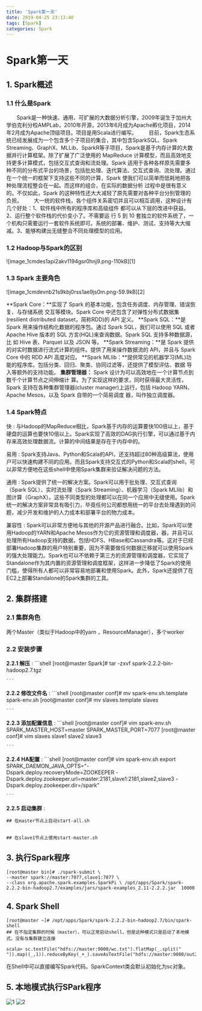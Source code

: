 ```yaml
---
title: 'Spark第一天'
date: 2019-04-25 23:13:40
tags: [Spark]
categories: Spark
---
```

# Spark第一天

## **1. Spark概述**

### **1.1 什么是Spark**

&nbsp;&nbsp;&nbsp;&nbsp;&nbsp;&nbsp;&nbsp;Spark是一种快速、通用、可扩展的大数据分析引擎，2009年诞生于加州大学伯克利分校AMPLab，2010年开源，2013年6月成为Apache孵化项目，2014年2月成为Apache顶级项目。项目是用Scala进行编写。
&nbsp;&nbsp;&nbsp;&nbsp;&nbsp;&nbsp;&nbsp;目前，Spark生态系统已经发展成为一个包含多个子项目的集合，其中包含SparkSQL、Spark Streaming、GraphX、MLLib、SparkR等子项目，Spark是基于内存计算的大数据并行计算框架。除了扩展了广泛使用的 MapReduce 计算模型，而且高效地支持更多计算模式，包括交互式查询和流处理。Spark 适用于各种各样原先需要多种不同的分布式平台的场景，包括批处理、迭代算法、交互式查询、流处理。通过在一个统一的框架下支持这些不同的计算，Spark 使我们可以简单而低耗地把各种处理流程整合在一起。而这样的组合，在实际的数据分析 过程中是很有意义的。不仅如此，Spark  的这种特性还大大减轻了原先需要对各种平台分别管理的负担。 
&nbsp;&nbsp;&nbsp;&nbsp;&nbsp;&nbsp;&nbsp;大一统的软件栈，各个组件关系密切并且可以相互调用，这种设计有几个好处：1、软件栈中所有的程序库和高级组件 都可以从下层的改进中获益。2、运行整个软件栈的代价变小了。不需要运 行 5 到 10 套独立的软件系统了，一个机构只需要运行一套软件系统即可。系统的部署、维护、测试、支持等大大缩减。3、能够构建出无缝整合不同处理模型的应用。

### **1.2 Hadoop与Spark的区别**
![image_1cmdes1api2akv1194gsr0hnj9.png-110kB][1]

### **1.3 Spark 主要角色**

![image_1cmdevnb21s9kbj0rss1ae9js0m.png-59.9kB][2]

**Spark Core：**实现了 Spark 的基本功能，包含任务调度、内存管理、错误恢复、与存储系统 交互等模块。Spark Core 中还包含了对弹性分布式数据集(resilient distributed dataset，简称RDD)的 API 定义。 
**Spark SQL：**是 Spark 用来操作结构化数据的程序包。通过 Spark SQL，我们可以使用 SQL 或者 Apache Hive 版本的 SQL 方言(HQL)来查询数据。Spark SQL 支持多种数据源，比 如 Hive 表、Parquet 以及 JSON 等。 
**Spark Streaming：**是 Spark 提供的对实时数据进行流式计算的组件。提供了用来操作数据流的 API，并且与 Spark Core 中的 RDD API 高度对应。 
**Spark MLlib：**提供常见的机器学习(ML)功能的程序库。包括分类、回归、聚类、协同过滤等，还提供了模型评估、数据 导入等额外的支持功能。 
**集群管理器：** Spark 设计为可以高效地在一个计算节点到数千个计算节点之间伸缩计 算。为了实现这样的要求，同时获得最大灵活性，Spark 支持在各种集群管理器(cluster manager)上运行，包括 Hadoop YARN、Apache Mesos，以及 Spark 自带的一个简易调度 器，叫作独立调度器。

### **1.4 Spark特点**

快
: 与Hadoop的MapReduce相比，Spark基于内存的运算要快100倍以上，基于硬盘的运算也要快10倍以上。Spark实现了高效的DAG执行引擎，可以通过基于内存来高效处理数据流。计算的中间结果是存在于内存中的。

易用
: Spark支持Java、Python和Scala的API，还支持超过80种高级算法，使用户可以快速构建不同的应用。而且Spark支持交互式的Python和Scala的shell，可以非常方便地在这些shell中使用Spark集群来验证解决问题的方法。

通用
: Spark提供了统一的解决方案。Spark可以用于批处理、交互式查询（Spark SQL）、实时流处理（Spark Streaming）、机器学习（Spark MLlib）和图计算（GraphX）。这些不同类型的处理都可以在同一个应用中无缝使用。Spark统一的解决方案非常具有吸引力，毕竟任何公司都想用统一的平台去处理遇到的问题，减少开发和维护的人力成本和部署平台的物力成本。

兼容性
: Spark可以非常方便地与其他的开源产品进行融合。比如，Spark可以使用Hadoop的YARN和Apache Mesos作为它的资源管理和调度器，器，并且可以处理所有Hadoop支持的数据，包括HDFS、HBase和Cassandra等。这对于已经部署Hadoop集群的用户特别重要，因为不需要做任何数据迁移就可以使用Spark的强大处理能力。Spark也可以不依赖于第三方的资源管理和调度器，它实现了Standalone作为其内置的资源管理和调度框架，这样进一步降低了Spark的使用门槛，使得所有人都可以非常容易地部署和使用Spark。此外，Spark还提供了在EC2上部署Standalone的Spark集群的工具。




## **2. 集群搭建**

### **2.1 集群角色**

两个Master（类似于Hadoop中的yarn ，ResourceManager），多个worker

### **2.2 安装步骤**

**2.2.1 解压**
: 
    ```shell
    [root@master Spark]# tar -zxvf spark-2.2.2-bin-hadoop2.7.tgz
    
    ```

**2.2.2 修改文件名**
: 
    ```shell
    [root@master conf]# mv spark-env.sh.template spark-env.sh
    [root@master conf]# mv slaves.template slaves
    
    ```

**2.2.3 添加配置信息**
: 
    ```shell
    [root@master conf]# vim spark-env.sh
    SPARK_MASTER_HOST=master
    SPARK_MASTER_PORT=7077
    [root@master conf]# vim slaves
    slave1
    slave2
    slave3
    
    ```

**2.2.4 HA配置**
: 
    ```shell
    [root@master conf]# vim spark-env.sh
    export SPARK_DAEMON_JAVA_OPTS="-Dspark.deploy.recoveryMode=ZOOKEEPER -Dspark.deploy.zookeeper.url=master:2181,slave1:2181,slave2,slave3 -Dspark.deploy.zookeeper.dir=/spark"
    
    ```

**2.2.5 启动集群**
: 
```shell
## 在master节点上启动start-all.sh


## 在slave1节点上使用start-master.sh

```



## **3. 执行Spark程序**

```shell
[root@master bin]# ./spark-submit \
--master spark://master:7077,slave1:7077 \ 
--class org.apache.spark.examples.SparkPi \ /opt/apps/Spark/spark-2.2.2-bin-hadoop2.7/examples/jars/spark-examples_2.11-2.2.2.jar  10000

```

## **4. Spark Shell**



```shell
[root@master ~]# /opt/apps/Spark/spark-2.2.2-bin-hadoop2.7/bin/spark-shell
## 在不指定集群的时候（master），可以正常启动shell，但是这种模式只是启动了本地模式。没有与集群建立连接

scala> sc.textFile("hdfs://master:9000/wc.txt").flatMap(_.split(" ")).map((_,1)).reduceByKey(_+_).saveAsTextFile("hdfs://master:9000/out2")

```

在Shell中可以直接编写Spark代码。SparkContext类会默认初始化为sc对象。



## **5. 本地模式执行SPark程序**



  ![1](http://static.zybuluo.com/zhangwen100/e3f7343atttccfyebj5j33rp/image_1cmdes1api2akv1194gsr0hnj9.png)
  ![2](http://static.zybuluo.com/zhangwen100/9jubl5d55y5010bq746nlbyj/image_1cmdevnb21s9kbj0rss1ae9js0m.png)